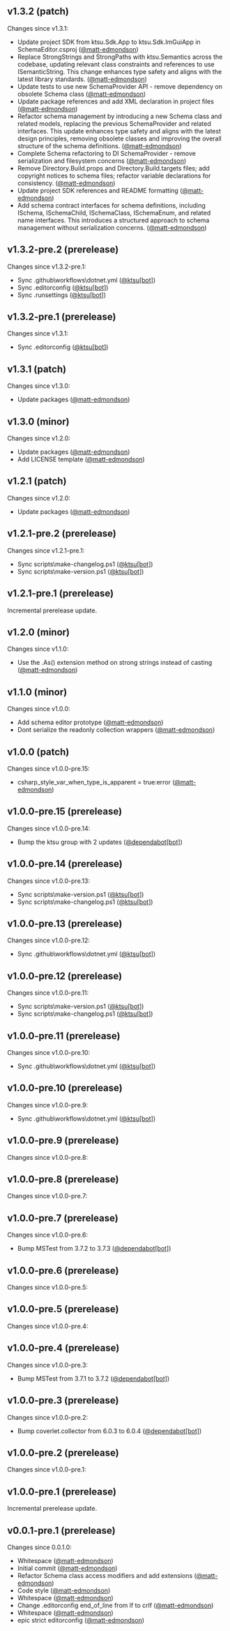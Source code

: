 ## v1.3.2 (patch)

Changes since v1.3.1:

- Update project SDK from ktsu.Sdk.App to ktsu.Sdk.ImGuiApp in SchemaEditor.csproj ([@matt-edmondson](https://github.com/matt-edmondson))
- Replace StrongStrings and StrongPaths with ktsu.Semantics across the codebase, updating relevant class constraints and references to use ISemanticString. This change enhances type safety and aligns with the latest library standards. ([@matt-edmondson](https://github.com/matt-edmondson))
- Update tests to use new SchemaProvider API - remove dependency on obsolete Schema class ([@matt-edmondson](https://github.com/matt-edmondson))
- Update package references and add XML declaration in project files ([@matt-edmondson](https://github.com/matt-edmondson))
- Refactor schema management by introducing a new Schema class and related models, replacing the previous SchemaProvider and related interfaces. This update enhances type safety and aligns with the latest design principles, removing obsolete classes and improving the overall structure of the schema definitions. ([@matt-edmondson](https://github.com/matt-edmondson))
- Complete Schema refactoring to DI SchemaProvider - remove serialization and filesystem concerns ([@matt-edmondson](https://github.com/matt-edmondson))
- Remove Directory.Build.props and Directory.Build.targets files; add copyright notices to schema files; refactor variable declarations for consistency. ([@matt-edmondson](https://github.com/matt-edmondson))
- Update project SDK references and README formatting ([@matt-edmondson](https://github.com/matt-edmondson))
- Add schema contract interfaces for schema definitions, including ISchema, ISchemaChild, ISchemaClass, ISchemaEnum, and related name interfaces. This introduces a structured approach to schema management without serialization concerns. ([@matt-edmondson](https://github.com/matt-edmondson))
## v1.3.2-pre.2 (prerelease)

Changes since v1.3.2-pre.1:

- Sync .github\workflows\dotnet.yml ([@ktsu[bot]](https://github.com/ktsu[bot]))
- Sync .editorconfig ([@ktsu[bot]](https://github.com/ktsu[bot]))
- Sync .runsettings ([@ktsu[bot]](https://github.com/ktsu[bot]))
## v1.3.2-pre.1 (prerelease)

Changes since v1.3.1:

- Sync .editorconfig ([@ktsu[bot]](https://github.com/ktsu[bot]))
## v1.3.1 (patch)

Changes since v1.3.0:

- Update packages ([@matt-edmondson](https://github.com/matt-edmondson))
## v1.3.0 (minor)

Changes since v1.2.0:

- Update packages ([@matt-edmondson](https://github.com/matt-edmondson))
- Add LICENSE template ([@matt-edmondson](https://github.com/matt-edmondson))
## v1.2.1 (patch)

Changes since v1.2.0:

- Update packages ([@matt-edmondson](https://github.com/matt-edmondson))
## v1.2.1-pre.2 (prerelease)

Changes since v1.2.1-pre.1:

- Sync scripts\make-changelog.ps1 ([@ktsu[bot]](https://github.com/ktsu[bot]))
- Sync scripts\make-version.ps1 ([@ktsu[bot]](https://github.com/ktsu[bot]))
## v1.2.1-pre.1 (prerelease)

Incremental prerelease update.
## v1.2.0 (minor)

Changes since v1.1.0:

- Use the .As() extension method on strong strings instead of casting ([@matt-edmondson](https://github.com/matt-edmondson))
## v1.1.0 (minor)

Changes since v1.0.0:

- Add schema editor prototype ([@matt-edmondson](https://github.com/matt-edmondson))
- Dont serialize the readonly collection wrappers ([@matt-edmondson](https://github.com/matt-edmondson))
## v1.0.0 (patch)

Changes since v1.0.0-pre.15:

- csharp_style_var_when_type_is_apparent = true:error ([@matt-edmondson](https://github.com/matt-edmondson))
## v1.0.0-pre.15 (prerelease)

Changes since v1.0.0-pre.14:

- Bump the ktsu group with 2 updates ([@dependabot[bot]](https://github.com/dependabot[bot]))
## v1.0.0-pre.14 (prerelease)

Changes since v1.0.0-pre.13:

- Sync scripts\make-version.ps1 ([@ktsu[bot]](https://github.com/ktsu[bot]))
- Sync scripts\make-changelog.ps1 ([@ktsu[bot]](https://github.com/ktsu[bot]))
## v1.0.0-pre.13 (prerelease)

Changes since v1.0.0-pre.12:

- Sync .github\workflows\dotnet.yml ([@ktsu[bot]](https://github.com/ktsu[bot]))
## v1.0.0-pre.12 (prerelease)

Changes since v1.0.0-pre.11:

- Sync scripts\make-version.ps1 ([@ktsu[bot]](https://github.com/ktsu[bot]))
- Sync scripts\make-changelog.ps1 ([@ktsu[bot]](https://github.com/ktsu[bot]))
## v1.0.0-pre.11 (prerelease)

Changes since v1.0.0-pre.10:

- Sync .github\workflows\dotnet.yml ([@ktsu[bot]](https://github.com/ktsu[bot]))
## v1.0.0-pre.10 (prerelease)

Changes since v1.0.0-pre.9:

- Sync .github\workflows\dotnet.yml ([@ktsu[bot]](https://github.com/ktsu[bot]))
## v1.0.0-pre.9 (prerelease)

Changes since v1.0.0-pre.8:
## v1.0.0-pre.8 (prerelease)

Changes since v1.0.0-pre.7:
## v1.0.0-pre.7 (prerelease)

Changes since v1.0.0-pre.6:

- Bump MSTest from 3.7.2 to 3.7.3 ([@dependabot[bot]](https://github.com/dependabot[bot]))
## v1.0.0-pre.6 (prerelease)

Changes since v1.0.0-pre.5:
## v1.0.0-pre.5 (prerelease)

Changes since v1.0.0-pre.4:
## v1.0.0-pre.4 (prerelease)

Changes since v1.0.0-pre.3:

- Bump MSTest from 3.7.1 to 3.7.2 ([@dependabot[bot]](https://github.com/dependabot[bot]))
## v1.0.0-pre.3 (prerelease)

Changes since v1.0.0-pre.2:

- Bump coverlet.collector from 6.0.3 to 6.0.4 ([@dependabot[bot]](https://github.com/dependabot[bot]))
## v1.0.0-pre.2 (prerelease)

Changes since v1.0.0-pre.1:
## v1.0.0-pre.1 (prerelease)

Incremental prerelease update.
## v0.0.1-pre.1 (prerelease)

Changes since 0.0.1.0:

- Whitespace ([@matt-edmondson](https://github.com/matt-edmondson))
- Initial commit ([@matt-edmondson](https://github.com/matt-edmondson))
- Refactor Schema class access modifiers and add extensions ([@matt-edmondson](https://github.com/matt-edmondson))
- Code style ([@matt-edmondson](https://github.com/matt-edmondson))
- Whitespace ([@matt-edmondson](https://github.com/matt-edmondson))
- Change .editorconfig end_of_line from lf to crlf ([@matt-edmondson](https://github.com/matt-edmondson))
- Whitespace ([@matt-edmondson](https://github.com/matt-edmondson))
- epic strict editorconfig ([@matt-edmondson](https://github.com/matt-edmondson))
